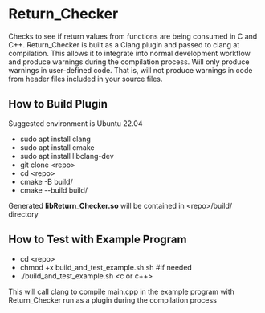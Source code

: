 # Return_Checker

Checks to see if return values from functions are being consumed in C and C++. Return_Checker is built as a Clang plugin and passed to clang at compilation. This allows it to integrate into normal development workflow and produce warnings during the compilation process. Will only produce warnings in user-defined code. That is, will not produce warnings in code from header files included in your source files.



## How to Build Plugin

Suggested environment is Ubuntu 22.04

- sudo apt install clang
- sudo apt install cmake
- sudo apt install libclang-dev
- git clone \<repo>
- cd \<repo>
- cmake -B build/
- cmake --build build/

Generated <b>libReturn_Checker.so</b> will be contained in \<repo>/build/ directory

## How to Test with Example Program

- cd \<repo>
- chmod +x build_and_test_example.sh.sh #If needed
- ./build_and_test_example.sh <c or c++>

This will call clang to compile main.cpp in the example program with Return_Checker run as a plugin during the compilation process
